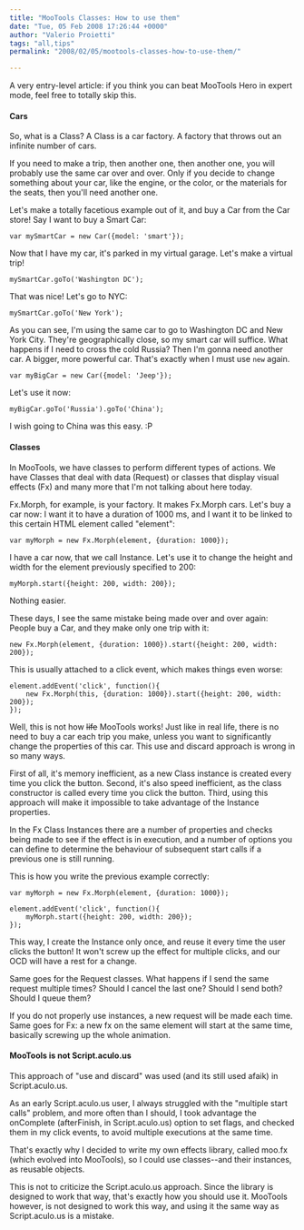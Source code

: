 ```yaml
---
title: "MooTools Classes: How to use them"
date: "Tue, 05 Feb 2008 17:26:44 +0000"
author: "Valerio Proietti"
tags: "all,tips"
permalink: "2008/02/05/mootools-classes-how-to-use-them/"

---
```

A very entry-level article: if you think you can beat MooTools Hero in expert mode, feel free to totally skip this.

<!--more-->

#### Cars

So, what is a Class? A Class is a car factory. A factory that throws out an infinite number of cars.

If you need to make a trip, then another one, then another one, you will probably use the same car over and over. Only if you decide to change something about your car, like the engine, or the color, or the materials for the seats, then you'll need another one.

Let's make a totally facetious example out of it, and buy a Car from the Car store! Say I want to buy a Smart Car:

    var mySmartCar = new Car({model: 'smart'});
    
Now that I have my car, it's parked in my virtual garage. Let's make a virtual trip!

    mySmartCar.goTo('Washington DC');
    
That was nice! Let's go to NYC:

    mySmartCar.goTo('New York');
    
As you can see, I'm using the same car to go to Washington DC and New York City. They're geographically close, so my smart car will suffice. What happens if I need to cross the cold Russia? Then I'm gonna need another car. A bigger, more powerful car. That's exactly when I must use `new` again.

    var myBigCar = new Car({model: 'Jeep'});
    
Let's use it now:

    myBigCar.goTo('Russia').goTo('China');
    
I wish going to China was this easy. :P

#### Classes

In MooTools, we have classes to perform different types of actions. We have Classes that deal with data (Request) or classes that display visual effects (Fx) and many more that I'm not talking about here today.

Fx.Morph, for example, is your factory. It makes Fx.Morph cars. Let's buy a car now: I want it to have a duration of 1000 ms, and I want it to be linked to this certain HTML element called "element":

    var myMorph = new Fx.Morph(element, {duration: 1000});
    
I have a car now, that we call Instance. Let's use it to change the height and width for the element previously specified to 200:

    myMorph.start({height: 200, width: 200});

Nothing easier.

These days, I see the same mistake being made over and over again: People buy a Car, and they make only one trip with it:

    new Fx.Morph(element, {duration: 1000}).start({height: 200, width: 200});
    
This is usually attached to a click event, which makes things even worse:

    element.addEvent('click', function(){
        new Fx.Morph(this, {duration: 1000}).start({height: 200, width: 200});
    });
    
Well, this is not how <del>life</del> MooTools works! Just like in real life, there is no need to buy a car each trip you make, unless you want to significantly change the properties of this car. This use and discard approach is wrong in so many ways.

First of all, it's memory inefficient, as a new Class instance is created every time you click the button. Second, it's also speed inefficient, as the class constructor is called every time you click the button. Third, using this approach will make it impossible to take advantage of the Instance properties.

In the Fx Class Instances there are a number of properties and checks being made to see if the effect is in execution, and a number of options you can define to determine the behaviour of subsequent start calls if a previous one is still running.

This is how you write the previous example correctly:

    var myMorph = new Fx.Morph(element, {duration: 1000});

    element.addEvent('click', function(){
        myMorph.start({height: 200, width: 200});
    });
    
This way, I create the Instance only once, and reuse it every time the user clicks the button! It won't screw up the effect for multiple clicks, and our OCD will have a rest for a change.

Same goes for the Request classes. What happens if I send the same request multiple times? Should I cancel the last one? Should I send both? Should I queue them?

If you do not properly use instances, a new request will be made each time. Same goes for Fx: a new fx on the same element will start at the same time, basically screwing up the whole animation.

#### MooTools is not Script.aculo.us

This approach of "use and discard" was used (and its still used afaik) in Script.aculo.us.

As an early Script.aculo.us user, I always struggled with the "multiple start calls" problem, and more often than I should, I took advantage the onComplete (afterFinish, in Script.aculo.us) option to set flags, and checked them in my click events, to avoid multiple executions at the same time.

That's exactly why I decided to write my own effects library, called moo.fx (which evolved into MooTools), so I could use classes--and their instances, as reusable objects.

This is not to criticize the Script.aculo.us approach. Since the library is designed to work that way, that's exactly how you should use it.  MooTools however, is not designed to work this way, and using it the same way as Script.aculo.us is a mistake.